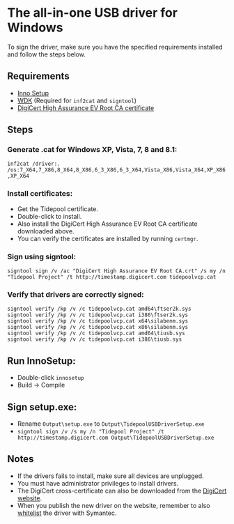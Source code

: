# The all-in-one USB driver for Windows

To sign the driver, make sure you have the specified requirements installed and follow the steps below.

## Requirements

- [Inno Setup](http://www.jrsoftware.org/isdl.php)
- [WDK](https://msdn.microsoft.com/en-us/windows/hardware/gg454513.aspx) (Required for `inf2cat` and `signtool`)
- [DigiCert High Assurance EV Root CA certificate](https://www.digicert.com/CACerts/DigiCertHighAssuranceEVRootCA.crt)

## Steps

### Generate .cat for Windows XP, Vista, 7, 8 and 8.1:
`inf2cat /driver:. /os:7_X64,7_X86,8_X64,8_X86,6_3_X86,6_3_X64,Vista_X86,Vista_X64,XP_X86,XP_X64`

### Install certificates:

- Get the Tidepool certificate.
- Double-click to install.
- Also install the DigiCert High Assurance EV Root CA certificate downloaded above.
- You can verify the certificates are installed by running `certmgr`.

### Sign using signtool:

`signtool sign /v /ac "DigiCert High Assurance EV Root CA.crt" /s my /n "Tidepool Project" /t http://timestamp.digicert.com tidepoolvcp.cat`

### Verify that drivers are correctly signed:

	signtool verify /kp /v /c tidepoolvcp.cat amd64\ftser2k.sys
	signtool verify /kp /v /c tidepoolvcp.cat i386\ftser2k.sys
	signtool verify /kp /v /c tidepoolvcp.cat x64\silabenm.sys
	signtool verify /kp /v /c tidepoolvcp.cat x86\silabenm.sys
	signtool verify /kp /v /c tidepoolvcp.cat amd64\tiusb.sys
	signtool verify /kp /v /c tidepoolvcp.cat i386\tiusb.sys

## Run InnoSetup:
- Double-click `innosetup`
- Build -> Compile

## Sign setup.exe:
- Rename `Output\setup.exe` to `Output\TidepoolUSBDriverSetup.exe`
- `signtool sign /v /s my /n "Tidepool Project" /t http://timestamp.digicert.com Output\TidepoolUSBDriverSetup.exe`

## Notes

- If the drivers fails to install, make sure all devices are unplugged.
- You must have administrator privileges to install drivers.
- The DigiCert cross-certificate can also be downloaded from the [DigiCert website](
https://www.digicert.com/code-signing/driver-signing-in-windows-using-signtool.htm#download_cross_certificate).
- When you publish the new driver on the website, remember to also [whitelist](https://submit.symantec.com/whitelist/isv/) the driver with Symantec.
